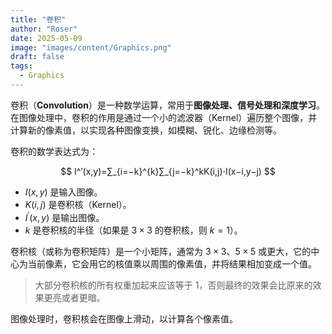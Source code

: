 ```yaml
---
title: "卷积"
author: "Roser"
date: 2025-05-09
image: "images/content/Graphics.png"
draft: false
tags:
  - Graphics
---
```

卷积（**Convolution**）是一种数学运算，常用于**图像处理、信号处理和深度学习**。在图像处理中，卷积的作用是通过一个小的滤波器（Kernel）遍历整个图像，并计算新的像素值，以实现各种图像变换，如模糊、锐化、边缘检测等。

卷积的数学表达式为：

$$
I^′(x,y)=∑_{i=−k}^{k​}∑_{j=−k}^k​K(i,j)⋅I(x−i,y−j)
$$

- $I(x,y)$ 是输入图像。
- $K(i,j)$ 是卷积核（Kernel）。
- $I^′(x,y)$ 是输出图像。
- $k$ 是卷积核的半径（如果是 $3\times3$ 的卷积核，则 $k=1$）。

卷积核（或称为卷积矩阵）是一个小矩阵，通常为 $3\times3$、$5\times5$ 或更大，它的中心为当前像素，它会用它的核值乘以周围的像素值，并将结果相加变成一个值。

> 大部分卷积核的所有权重加起来应该等于 1，否则最终的效果会比原来的效果更亮或者更暗。

图像处理时，卷积核会在图像上滑动，以计算各个像素值。